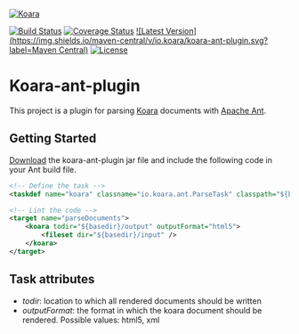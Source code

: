 [![Koara](http://www.koara.io/logo.png)](http://www.koara.io)

[![Build Status](https://img.shields.io/travis/codeaddslife/koara-ant-plugin.svg)](https://travis-ci.org/codeaddslife/koara-ant-plugin)
[![Coverage Status](https://img.shields.io/coveralls/codeaddslife/koara-ant-plugin.svg)](https://coveralls.io/github/codeaddslife/koara-ant-plugin?branch=master)
[![Latest Version](https://img.shields.io/maven-central/v/io.koara/koara-ant-plugin.svg?label=Maven Central)](http://search.maven.org/#search%7Cga%7C1%7Ckoara-ant-plugin)
[![License](https://img.shields.io/badge/License-Apache%202.0-blue.svg)](https://github.com/codeaddslife/koara-ant-plugin/blob/master/LICENSE)

# Koara-ant-plugin
This project is a plugin for parsing [Koara](http://www.koara.io) documents with [Apache Ant](http://ant.apache.org).

## Getting Started
[Download](http://repo1.maven.org/maven2/io/koara/koara-ant-plugin/0.1.0/koara-html-0.1.0.jar) the koara-ant-plugin jar file and include the following code in your Ant build file.

```xml
<!-- Define the task -->
<taskdef name="koara" classname="io.koara.ant.ParseTask" classpath="${basedir}/libs/koara-ant-plugin-all.jar" />

<!-- Lint the code -->
<target name="parseDocuments">  
    <koara todir="${basedir}/output" outputFormat="html5">
        <fileset dir="${basedir}/input" />
    </koara>
</target>
```

## Task attributes
- *todir*: location to which all rendered documents should be written
- *outputFormat*: the format in which the koara document should be rendered. Possible values: html5, xml